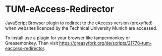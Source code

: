 # TUM-eAccess-Redirector
JavaScript Browser plugin to redirect to the eAccess version (proxyfied) when websites licenced by the Technical University Munich are accessed.

To install use a plugin for your browser like tampermonkey or Greasemonkey. Than visit https://greasyfork.org/de/scripts/21778-tum-eaccess-redirector.


